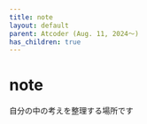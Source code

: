 ```yaml
---
title: note
layout: default
parent: Atcoder (Aug. 11, 2024〜)
has_children: true
---
```


# note

自分の中の考えを整理する場所です